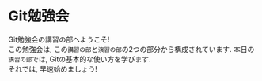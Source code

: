# Git勉強会
Git勉強会の講習の部へようこそ!\
この勉強会は, この`講習の部`と`演習の部`の2つの部分から構成されています. 本日の`講習の部`では, Gitの基本的な使い方を学びます.\
それでは, 早速始めましょう!

